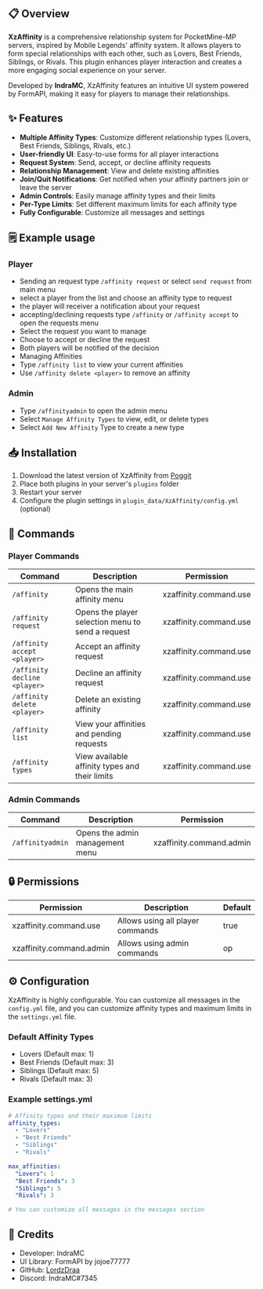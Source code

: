 
## 📋 Overview

**XzAffinity** is a comprehensive relationship system for PocketMine-MP servers, inspired by Mobile Legends' affinity system. It allows players to form special relationships with each other, such as Lovers, Best Friends, Siblings, or Rivals. This plugin enhances player interaction and creates a more engaging social experience on your server.

Developed by **IndraMC**, XzAffinity features an intuitive UI system powered by FormAPI, making it easy for players to manage their relationships.

## ✨ Features

- **Multiple Affinity Types**: Customize different relationship types (Lovers, Best Friends, Siblings, Rivals, etc.)
- **User-friendly UI**: Easy-to-use forms for all player interactions
- **Request System**: Send, accept, or decline affinity requests
- **Relationship Management**: View and delete existing affinities
- **Join/Quit Notifications**: Get notified when your affinity partners join or leave the server
- **Admin Controls**: Easily manage affinity types and their limits
- **Per-Type Limits**: Set different maximum limits for each affinity type
- **Fully Configurable**: Customize all messages and settings

## 🗒️ Example usage

### Player
- Sending an request type `/affinity request` or select `send request` from main menu
- select a player from the list and choose an affinity type to request
- the player will receiver a notification about your request
- accepting/declining requests type `/affinity` or `/affinity accept` to open the requests menu
- Select the request you want to manage
- Choose to accept or decline the request
- Both players will be notified of the decision
- Managing Affinities
- Type `/affinity list` to view your current affinities
- Use `/affinity delete <player>` to remove an affinity

### Admin
- Type `/affinityadmin` to open the admin menu
- Select `Manage Affinity Types` to view, edit, or delete types
- Select `Add New Affinity` Type to create a new type


## 📥 Installation

1. Download the latest version of XzAffinity from [Poggit](https://poggit.pmmp.io/p/XzAffinity)
3. Place both plugins in your server's `plugins` folder
4. Restart your server
5. Configure the plugin settings in `plugin_data/XzAffinity/config.yml` (optional)

## 🔧 Commands

### Player Commands
| Command | Description | Permission |
|---------|-------------|------------|
| `/affinity` | Opens the main affinity menu | xzaffinity.command.use |
| `/affinity request` | Opens the player selection menu to send a request | xzaffinity.command.use |
| `/affinity accept <player>` | Accept an affinity request | xzaffinity.command.use |
| `/affinity decline <player>` | Decline an affinity request | xzaffinity.command.use |
| `/affinity delete <player>` | Delete an existing affinity | xzaffinity.command.use |
| `/affinity list` | View your affinities and pending requests | xzaffinity.command.use |
| `/affinity types` | View available affinity types and their limits | xzaffinity.command.use |

### Admin Commands
| Command | Description | Permission |
|---------|-------------|------------|
| `/affinityadmin` | Opens the admin management menu | xzaffinity.command.admin |

## 🔒 Permissions

| Permission | Description | Default |
|------------|-------------|---------|
| xzaffinity.command.use | Allows using all player commands | true |
| xzaffinity.command.admin | Allows using admin commands | op |

## ⚙️ Configuration

XzAffinity is highly configurable. You can customize all messages in the `config.yml` file, and you can customize affinity types and maximum limits in the `settings.yml` file.

### Default Affinity Types
- Lovers (Default max: 1)
- Best Friends (Default max: 3)
- Siblings (Default max: 5)
- Rivals (Default max: 3)

### Example settings.yml
```yaml
# Affinity types and their maximum limits
affinity_types:
  - "Lovers"
  - "Best Friends"
  - "Siblings"
  - "Rivals"

max_affinities:
  "Lovers": 1
  "Best Friends": 3
  "Siblings": 5
  "Rivals": 3

# You can customize all messages in the messages section
```

## 🙏 Credits
- Developer: IndraMC
- UI Library: FormAPI by jojoe77777
- GitHub: [LordzDraa](https://github.com/IndraMC)
- Discord: IndraMC#7345

